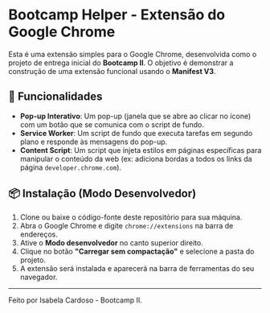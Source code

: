 # Bootcamp Helper - Extensão do Google Chrome

Esta é uma extensão simples para o Google Chrome, desenvolvida como o projeto de entrega inicial do **Bootcamp II**. O objetivo é demonstrar a construção de uma extensão funcional usando o **Manifest V3**.

## 🚀 Funcionalidades

- **Pop-up Interativo**: Um pop-up (janela que se abre ao clicar no ícone) com um botão que se comunica com o script de fundo.
- **Service Worker**: Um script de fundo que executa tarefas em segundo plano e responde às mensagens do pop-up.
- **Content Script**: Um script que injeta estilos em páginas específicas para manipular o conteúdo da web (ex: adiciona bordas a todos os links da página `developer.chrome.com`).

## 📦 Instalação (Modo Desenvolvedor)

1.  Clone ou baixe o código-fonte deste repositório para sua máquina.
2.  Abra o Google Chrome e digite `chrome://extensions` na barra de endereços.
3.  Ative o **Modo desenvolvedor** no canto superior direito.
4.  Clique no botão **"Carregar sem compactação"** e selecione a pasta do projeto.
5.  A extensão será instalada e aparecerá na barra de ferramentas do seu navegador.

---

Feito por Isabela Cardoso - Bootcamp II.
